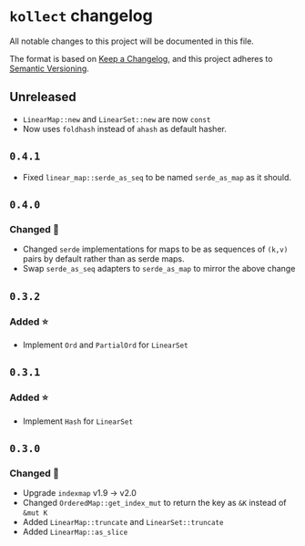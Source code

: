 # `kollect` changelog

<!-- markdownlint-disable MD024 -->

All notable changes to this project will be documented in this file.

The format is based on [Keep a Changelog](https://keepachangelog.com/en/1.0.0/),
and this project adheres to [Semantic Versioning](https://semver.org/spec/v2.0.0.html).

## Unreleased

- `LinearMap::new` and `LinearSet::new` are now `const`
- Now uses `foldhash` instead of `ahash` as default hasher.

## `0.4.1`

- Fixed `linear_map::serde_as_seq` to be named `serde_as_map` as it should.

## `0.4.0`

### Changed 🔧
- Changed `serde` implementations for maps to be as sequences of `(k,v)` pairs
by default rather than as serde maps.
- Swap `serde_as_seq` adapters to `serde_as_map` to mirror the above change

## `0.3.2`

### Added ⭐

- Implement `Ord` and `PartialOrd` for `LinearSet`

## `0.3.1`

### Added ⭐

- Implement `Hash` for `LinearSet`

## `0.3.0`

### Changed 🔧

- Upgrade `indexmap` v1.9 -> v2.0
- Changed `OrderedMap::get_index_mut` to return the key as `&K` instead of `&mut K`
- Added `LinearMap::truncate` and `LinearSet::truncate`
- Added `LinearMap::as_slice`
